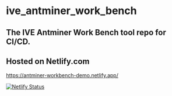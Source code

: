 # ive_antminer_work_bench
The IVE Antminer Work Bench tool repo for CI/CD.
---
Hosted on Netlify.com
---
https://antminer-workbench-demo.netlify.app/

[![Netlify Status](https://api.netlify.com/api/v1/badges/6937de4f-7df0-4e27-a79d-cb85481a7646/deploy-status)](https://app.netlify.com/sites/antminer-workbench-demo/deploys)
